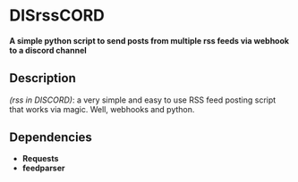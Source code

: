 # DISrssCORD
#### A simple python script to send posts from multiple rss feeds via webhook to a discord channel
## Description

*(rss in DISCORD)*: a very simple and easy to use RSS feed posting script that works via magic. Well, webhooks and python.

## Dependencies
* **Requests**
* **feedparser**
